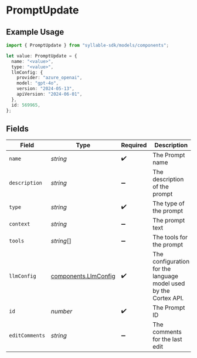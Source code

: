 # PromptUpdate

## Example Usage

```typescript
import { PromptUpdate } from "syllable-sdk/models/components";

let value: PromptUpdate = {
  name: "<value>",
  type: "<value>",
  llmConfig: {
    provider: "azure_openai",
    model: "gpt-4o",
    version: "2024-05-13",
    apiVersion: "2024-06-01",
  },
  id: 569965,
};
```

## Fields

| Field                                                            | Type                                                             | Required                                                         | Description                                                      |
| ---------------------------------------------------------------- | ---------------------------------------------------------------- | ---------------------------------------------------------------- | ---------------------------------------------------------------- |
| `name`                                                           | *string*                                                         | :heavy_check_mark:                                               | The Prompt name                                                  |
| `description`                                                    | *string*                                                         | :heavy_minus_sign:                                               | The description of the prompt                                    |
| `type`                                                           | *string*                                                         | :heavy_check_mark:                                               | The type of the prompt                                           |
| `context`                                                        | *string*                                                         | :heavy_minus_sign:                                               | The prompt text                                                  |
| `tools`                                                          | *string*[]                                                       | :heavy_minus_sign:                                               | The tools for the prompt                                         |
| `llmConfig`                                                      | [components.LlmConfig](../../models/components/llmconfig.md)     | :heavy_check_mark:                                               | The configuration for the language model used by the Cortex API. |
| `id`                                                             | *number*                                                         | :heavy_check_mark:                                               | The Prompt ID                                                    |
| `editComments`                                                   | *string*                                                         | :heavy_minus_sign:                                               | The comments for the last edit                                   |